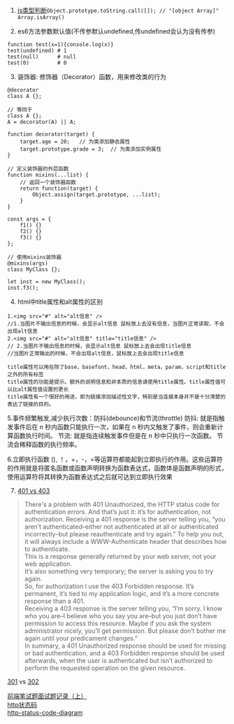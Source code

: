 1. [js类型判断](https://juejin.im/post/5b19f96b51882513e9059658)`Object.prototype.toString.call([]); // "[object Array]"` `Array.isArray()`  

2. es6方法参数默认值(不传参默认undefined,传undefined会认为没有传参)
```es6
function test(x=1){console.log(x)}
test(undefined) # 1
test(null)      # null
test(0)         # 0
```

3. 装饰器: 修饰器（Decorator）函数，用来修改类的行为
```es6
@decorator
class A {};

// 等同于
class A {};
A = decorator(A) || A;

function decorator(target) {
    target.age = 20;   // 为类添加静态属性
    target.prototype.grade = 3;  // 为类添加实例属性
}
```
```es6
// 定义装饰器的外层函数
function mixins(...list) {
    // 返回一个装饰器函数
    return function(target) {
        Object.assign(target.prototype, ...list);
    }
}

const args = {
    f1() {}
    f2() {}
    f3() {}
};

// 使用mixins装饰器
@mixins(args)
class MyClass {};

let inst = new MyClass();
inst.f3();
```

4. html中title属性和alt属性的区别
```
1.<img src="#" alt="alt信息" />
//1.当图片不输出信息的时候，会显示alt信息 鼠标放上去没有信息，当图片正常读取，不会出现alt信息
2.<img src="#" alt="alt信息" title="title信息" />
// 2.当图片不输出信息的时候，会显示alt信息 鼠标放上去会出现title信息
//当图片正常输出的时候，不会出现alt信息，鼠标放上去会出现title信息
```
```
title属性可以用在除了base，basefont，head，html，meta，param，script和title之外的所有标签
title属性的功能是提示。额外的说明信息和非本质的信息请使用title属性。title属性值可以比alt属性值设置的更长
title属性有一个很好的用途，即为链接添加描述性文字，特别是当连接本身并不是十分清楚的表达了链接的目的。
```

5.事件频繁触发,减少执行次数：防抖(debounce)和节流(throttle)
防抖: 就是指触发事件后在 n 秒内函数只能执行一次，如果在 n 秒内又触发了事件，则会重新计算函数执行时间。
节流: 就是指连续触发事件但是在 n 秒中只执行一次函数。 节流会稀释函数的执行频率。

6.立即执行函数
(), ！，+，-，=等运算符都能起到立即执行的作用。这些运算符的作用就是将匿名函数或函数声明转换为函数表达式，函数体是函数声明的形式，使用运算符将其转换为函数表达式之后就可达到立即执行效果

7. [401 vs 403](https://stackoverflow.com/questions/3297048/403-forbidden-vs-401-unauthorized-http-responses)  
>There's a problem with 401 Unauthorized, the HTTP status code for authentication errors. And that’s just it: it’s for authentication, not authorization. Receiving a 401 response is the server telling you, “you aren’t authenticated–either not authenticated at all or authenticated incorrectly–but please reauthenticate and try again.” To help you out, it will always include a WWW-Authenticate header that describes how to authenticate.  
This is a response generally returned by your web server, not your web application.  
It’s also something very temporary; the server is asking you to try again.  
So, for authorization I use the 403 Forbidden response. It’s permanent, it’s tied to my application logic, and it’s a more concrete response than a 401.  
Receiving a 403 response is the server telling you, “I’m sorry. I know who you are–I believe who you say you are–but you just don’t have permission to access this resource. Maybe if you ask the system administrator nicely, you’ll get permission. But please don’t bother me again until your predicament changes.”  
In summary, a 401 Unauthorized response should be used for missing or bad authentication, and a 403 Forbidden response should be used afterwards, when the user is authenticated but isn’t authorized to perform the requested operation on the given resource.  

[301](https://developer.mozilla.org/en-US/docs/Web/HTTP/Status/301) vs [302](https://developer.mozilla.org/en-US/docs/Web/HTTP/Status/302)

[前端笔试题面试题记录（上）](https://juejin.im/post/5aad40e4f265da237f1e12ed)  
[http状态码](https://juejin.im/post/590082e6a22b9d0065be1a5c)  
[http-status-code-diagram](https://www.loggly.com/blog/http-status-code-diagram/)  

